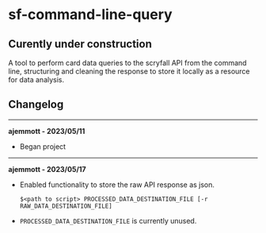 # sf-command-line-query

## Curently under construction
A tool to perform card data queries to the scryfall API from the command line, structuring and cleaning the response to store it locally as a resource for data analysis.

## Changelog
---
**ajemmott - 2023/05/11**
- Began project
---
**ajemmott - 2023/05/17**
- Enabled functionality to store the raw API response as json.  
    ```
    $<path to script> PROCESSED_DATA_DESTINATION_FILE [-r RAW_DATA_DESTINATION_FILE]
    ```
- `PROCESSED_DATA_DESTINATION_FILE` is currently unused.

